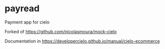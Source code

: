 # payread
Payment app for cielo 

Forked of https://github.com/nicolasmoura/mock-cielo

Documentation in https://developercielo.github.io/manual/cielo-ecommerce
